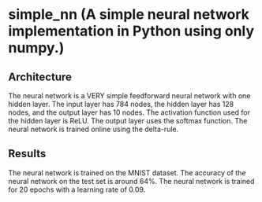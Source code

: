 # simple_nn (A simple neural network implementation in Python using only numpy.)

## Architecture
The neural network is a VERY simple feedforward neural network with one hidden layer. The input layer has 784 nodes, the hidden layer has 128 nodes, and the output layer has 10 nodes. The activation function used for the hidden layer is ReLU. The output layer uses the softmax function. The neural network is trained online using the delta-rule.

## Results
The neural network is trained on the MNIST dataset. The accuracy of the neural network on the test set is around 64%. The neural network is trained for 20 epochs with a learning rate of 0.09.
